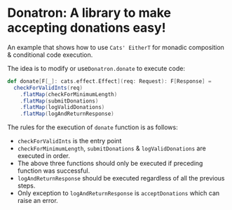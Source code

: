 # Donatron: A library to make accepting donations easy!

An example that shows how to use `Cats' EitherT` for monadic composition & conditional code execution.

The idea is to modify or use`Donatron.donate` to execute code:

```scala
def donate[F[_]: cats.effect.Effect](req: Request): F[Response] =
  checkForValidInts(req)
    .flatMap(checkForMinimumLength)
    .flatMap(submitDonations)
    .flatMap(logValidDonations)
    .flatMap(logAndReturnResponse)
```

The rules for the execution of `donate` function is as follows:

* `checkForValidInts` is the entry point
* `checkForMinimumLength`, `submitDonations` & `logValidDonations` are executed in order.
* The above three functions should only be executed if preceding function was successful.
* `logAndReturnResponse` should be executed regardless of all the previous steps.
* Only exception to `logAndReturnResponse` is `acceptDonations` which can raise an error.